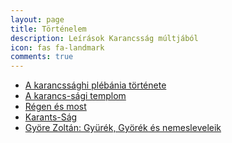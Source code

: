 ```yaml
---
layout: page
title: Történelem
description: Leírások Karancsság múltjából
icon: fas fa-landmark
comments: true
---
```


+ [A karancssághi plébánia története][1]
+ [A karancs-sági templom][2]
+ [Régen és most][3]
+ [Karants-Ság][4]
+ [Györe Zoltán:  Gyürék, Györék és nemesleveleik][5]

[1]:/tortenet/A-karancssaghi-plebania-tortenete
[2]:/tortenet/a-karancs-sagi-templom
[3]:/tortenet/regen-es-most
[4]:/tortenet/Karants-Sag
[5]:/tortenet/gyurek-gyorek-es-nemesleveleik